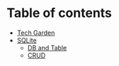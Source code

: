 # Table of contents

* [Tech Garden](README.md)
* [SQLite](sqlite/README.md)
  * [DB and Table](sqlite/db-and-table.md)
  * [CRUD](sqlite/crud.md)
